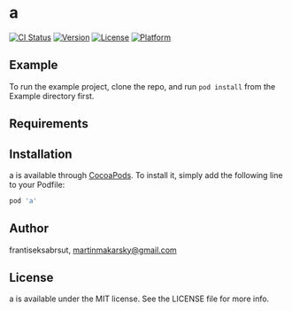 # a

[![CI Status](http://img.shields.io/travis/frantiseksabrsut/a.svg?style=flat)](https://travis-ci.org/frantiseksabrsut/a)
[![Version](https://img.shields.io/cocoapods/v/a.svg?style=flat)](http://cocoapods.org/pods/a)
[![License](https://img.shields.io/cocoapods/l/a.svg?style=flat)](http://cocoapods.org/pods/a)
[![Platform](https://img.shields.io/cocoapods/p/a.svg?style=flat)](http://cocoapods.org/pods/a)

## Example

To run the example project, clone the repo, and run `pod install` from the Example directory first.

## Requirements

## Installation

a is available through [CocoaPods](http://cocoapods.org). To install
it, simply add the following line to your Podfile:

```ruby
pod 'a'
```

## Author

frantiseksabrsut, martinmakarsky@gmail.com

## License

a is available under the MIT license. See the LICENSE file for more info.
